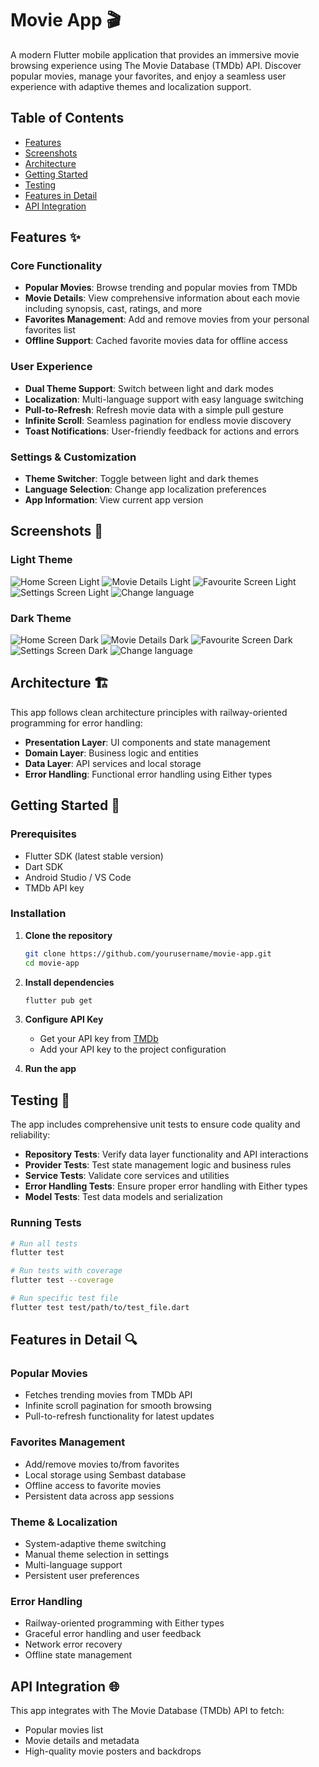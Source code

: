 # Movie App 🎬

A modern Flutter mobile application that provides an immersive movie browsing experience using The Movie Database (TMDb) API. Discover popular movies, manage your favorites, and enjoy a seamless user experience with adaptive themes and localization support.

## Table of Contents
- [Features](#features-)
- [Screenshots](#screenshots-)
- [Architecture](#architecture-)
- [Getting Started](#getting-started-)
- [Testing](#testing-)
- [Features in Detail](#features-in-detail-)
- [API Integration](#api-integration-)

## Features ✨

### Core Functionality
- **Popular Movies**: Browse trending and popular movies from TMDb
- **Movie Details**: View comprehensive information about each movie including synopsis, cast, ratings, and more
- **Favorites Management**: Add and remove movies from your personal favorites list
- **Offline Support**: Cached favorite movies data for offline access

### User Experience
- **Dual Theme Support**: Switch between light and dark modes
- **Localization**: Multi-language support with easy language switching
- **Pull-to-Refresh**: Refresh movie data with a simple pull gesture
- **Infinite Scroll**: Seamless pagination for endless movie discovery
- **Toast Notifications**: User-friendly feedback for actions and errors

### Settings & Customization
- **Theme Switcher**: Toggle between light and dark themes
- **Language Selection**: Change app localization preferences
- **App Information**: View current app version

## Screenshots 📱

### Light Theme
![Home Screen Light](screenshots/home_screen_light.png)
![Movie Details Light](screenshots/details_screen_light.png)
![Favourite Screen Light](screenshots/favourite_screen_light.png)
![Settings Screen Light](screenshots/settings_screen_light.png)
![Change language](screenshots/settings_screen_spanish.png)

### Dark Theme  
![Home Screen Dark](screenshots/home_screen_dark.png)
![Movie Details Dark](screenshots/details_screen_dark.png)
![Favourite Screen Dark](screenshots/favourite_screen_dark.png)
![Settings Screen Dark](screenshots/settings_screen_dark.png)
![Change language](screenshots/settings_screen_language.png)


## Architecture 🏗️

This app follows clean architecture principles with railway-oriented programming for error handling:

- **Presentation Layer**: UI components and state management
- **Domain Layer**: Business logic and entities
- **Data Layer**: API services and local storage
- **Error Handling**: Functional error handling using Either types

## Getting Started 🚀

### Prerequisites
- Flutter SDK (latest stable version)
- Dart SDK
- Android Studio / VS Code
- TMDb API key

### Installation

1. **Clone the repository**
   ```bash
   git clone https://github.com/yourusername/movie-app.git
   cd movie-app
   ```

2. **Install dependencies**
   ```bash
   flutter pub get
   ```

3. **Configure API Key**
   - Get your API key from [TMDb](https://www.themoviedb.org/settings/api)
   - Add your API key to the project configuration

4. **Run the app**
## Testing 🧪

The app includes comprehensive unit tests to ensure code quality and reliability:

- **Repository Tests**: Verify data layer functionality and API interactions  
- **Provider Tests**: Test state management logic and business rules
- **Service Tests**: Validate core services and utilities
- **Error Handling Tests**: Ensure proper error handling with Either types
- **Model Tests**: Test data models and serialization

### Running Tests

```bash
# Run all tests
flutter test

# Run tests with coverage
flutter test --coverage

# Run specific test file
flutter test test/path/to/test_file.dart
```

## Features in Detail 🔍

### Popular Movies
- Fetches trending movies from TMDb API
- Infinite scroll pagination for smooth browsing
- Pull-to-refresh functionality for latest updates

### Favorites Management
- Add/remove movies to/from favorites
- Local storage using Sembast database
- Offline access to favorite movies
- Persistent data across app sessions

### Theme & Localization
- System-adaptive theme switching
- Manual theme selection in settings
- Multi-language support
- Persistent user preferences

### Error Handling
- Railway-oriented programming with Either types
- Graceful error handling and user feedback
- Network error recovery
- Offline state management

## API Integration 🌐

This app integrates with The Movie Database (TMDb) API to fetch:
- Popular movies list
- Movie details and metadata
- High-quality movie posters and backdrops
